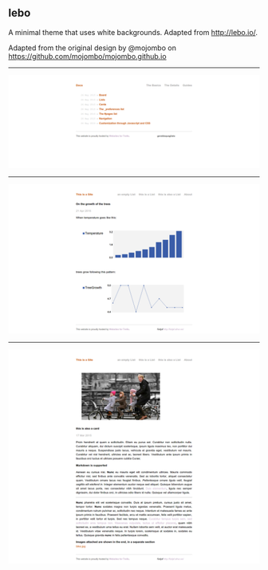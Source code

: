 ## lebo

A minimal theme that uses white backgrounds. Adapted from http://lebo.io/.

Adapted from the original design by @mojombo on https://github.com/mojombo/mojombo.github.io

---

![](screenshots/lebo-1.png)

---

![](screenshots/lebo-2.png)

---

![](screenshots/lebo-3.png)
